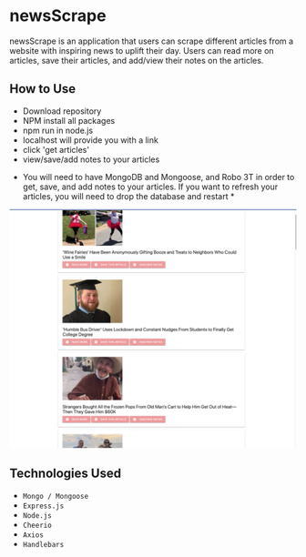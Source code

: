 # newsScrape

newsScrape is an application that users can scrape different articles from a website with inspiring news to uplift their day. Users can read more on articles, save their articles, and add/view their notes on the articles. 

## How to Use

- Download repository 
- NPM install all packages
- npm run in node.js
- localhost will provide you with a link
- click 'get articles'
- view/save/add notes to your articles

* You will need to have MongoDB and Mongoose, and Robo 3T in order to get, save, and add notes to your articles. If you want to refresh your articles, you will need to drop the database and restart * 

![](newsScrape.png)

## Technologies Used

- `Mongo / Mongoose`
- `Express.js`
- `Node.js`
- `Cheerio`
- `Axios`
- `Handlebars`


